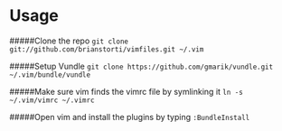 Usage
========

#####Clone the repo
`git clone git://github.com/brianstorti/vimfiles.git ~/.vim`

#####Setup Vundle
`git clone https://github.com/gmarik/vundle.git ~/.vim/bundle/vundle`

#####Make sure vim finds the vimrc file by symlinking it
`ln -s ~/.vim/vimrc ~/.vimrc`

#####Open vim and install the plugins by typing
`:BundleInstall`
